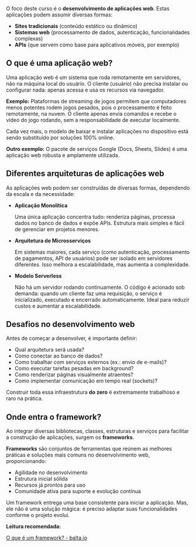 O foco deste curso é o **desenvolvimento de aplicações web**. Estas aplicações podem assumir diversas formas:

- **Sites tradicionais** (conteúdo estático ou dinâmico)
- **Sistemas web** (processamento de dados, autenticação, funcionalidades complexas)
- **APIs** (que servem como base para aplicativos móveis, por exemplo)

## O que é uma aplicação web?

Uma aplicação web é um sistema que roda remotamente em servidores, não na máquina local do usuário. O cliente (usuário) não precisa instalar ou configurar nada: apenas acessa e usa os recursos via navegador.

**Exemplo:** Plataformas de streaming de jogos permitem que computadores menos potentes rodem jogos pesados, pois o processamento é feito remotamente, na nuvem. O cliente apenas envia comandos e recebe o vídeo do jogo rodando, sem a responsabilidade de executar localmente.

Cada vez mais, o modelo de baixar e instalar aplicações no dispositivo está sendo substituído por soluções 100% online.

**Outro exemplo:** O pacote de serviços Google (Docs, Sheets, Slides) é uma aplicação web robusta e amplamente utilizada.

## Diferentes arquiteturas de aplicações web

As aplicações web podem ser construídas de diversas formas, dependendo da escala e da necessidade:

- **Aplicação Monolítica**
    
    Uma única aplicação concentra tudo: renderiza páginas, processa dados no banco de dados e expõe APIs. Estrutura mais simples e fácil de gerenciar em projetos menores.
    
- **Arquitetura de Microsserviços**
    
    Em sistemas maiores, cada serviço (como autenticação, processamento de pagamentos, API de usuários) pode ser isolado em servidores diferentes. Isso melhora a escalabilidade, mas aumenta a complexidade.
    
- **Modelo Serverless**
    
    Não há um servidor rodando continuamente. O código é acionado sob demanda: quando um cliente faz uma requisição, o serviço é inicializado, executado e encerrado automaticamente. Ideal para reduzir custos e aumentar a escalabilidade.
    

## Desafios no desenvolvimento web

Antes de começar a desenvolver, é importante definir:

- Qual arquitetura será usada?
- Como conectar ao banco de dados?
- Como trabalhar com serviços externos (ex.: envio de e-mails)?
- Como executar tarefas pesadas em background?
- Como renderizar páginas visualmente atraentes?
- Como implementar comunicação em tempo real (sockets)?

Construir toda essa infraestrutura **do zero** é extremamente trabalhoso e raro na prática.

## Onde entra o framework?

Ao integrar diversas bibliotecas, classes, estruturas e serviços para facilitar a construção de aplicações, surgem os **frameworks**.

**Frameworks** são conjuntos de ferramentas que reúnem as melhores práticas e soluções mais comuns no desenvolvimento web, proporcionando:

- Agilidade no desenvolvimento
- Estrutura inicial sólida
- Recursos já prontos para uso
- Comunidade ativa para suporte e evolução contínua

Um framework entrega uma base consistente para iniciar a aplicação. Mas, ele não é uma solução mágica: é preciso adaptar  suas funcionalidades conforme o projeto evolui.

**Leitura recomendada:**

[O que é um framework? - balta.io](https://blog.balta.io/o-que-e-um-framework/)